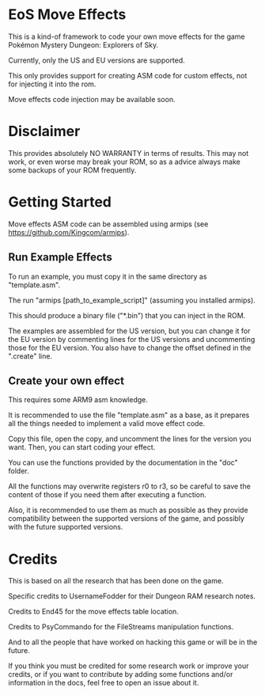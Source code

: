 # EoS Move Effects 

This is a kind-of framework to code your own move effects for the game Pokémon Mystery Dungeon: Explorers of Sky.

Currently, only the US and EU versions are supported. 

This only provides support for creating ASM code for custom effects, not for injecting it into the rom.

Move effects code injection may be available soon.

# Disclaimer

This provides absolutely NO WARRANTY in terms of results. 
This may not work, or even worse may break your ROM, so as a advice always make some backups of your ROM frequently.

# Getting Started

Move effects ASM code can be assembled using armips (see https://github.com/Kingcom/armips).

## Run Example Effects

To run an example, you must copy it in the same directory as "template.asm". 

The run "armips \[path\_to\_example\_script\]" (assuming you installed armips).

This should produce a binary file ("*.bin") that you can inject in the ROM.

The examples are assembled for the US version, but you can change it for the EU version by commenting lines for the US versions and uncommenting those for the EU version. You also have to change the offset defined in the ".create" line.

## Create your own effect

This requires some ARM9 asm knowledge. 

It is recommended to use the file "template.asm" as a base, as it prepares all the things needed to implement a valid move effect code. 

Copy this file, open the copy, and uncomment the lines for the version you want. 
Then, you can start coding your effect.

You can use the functions provided by the documentation in the "doc" folder. 

All the functions may overwrite registers r0 to r3, so be careful to save the content of those if you need them after executing a function. 

Also, it is recommended to use them as much as possible as they provide compatibility between the supported versions of the game, and possibly with the future supported versions.

# Credits

This is based on all the research that has been done on the game. 

Specific credits to UsernameFodder for their Dungeon RAM research notes. 

Credits to End45 for the move effects table location.

Credits to PsyCommando for the FileStreams manipulation functions.

And to all the people that have worked on hacking this game or will be in the future.

If you think you must be credited for some research work or improve your credits, or if you want to contribute by adding some functions and/or information in the docs, feel free to open an issue about it.
